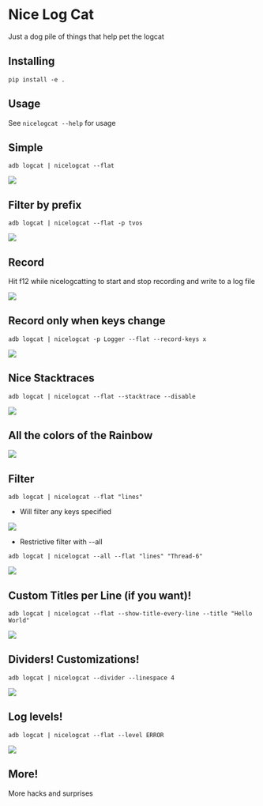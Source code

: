 # Nice Log Cat

Just a dog pile of things that help pet the logcat

## Installing

```
pip install -e .
```

## Usage


See `nicelogcat --help` for usage

## Simple

```
adb logcat | nicelogcat --flat
```

<img src="screenshots/1.png"/>

## Filter by prefix

```
adb logcat | nicelogcat --flat -p tvos
```


<img src="screenshots/2.png"/>

## Record

Hit f12 while nicelogcatting to start and stop recording and write to a log file


<img src="screenshots/3.png"/>

## Record only when keys change

```
adb logcat | nicelogcat -p Logger --flat --record-keys x
```
<img src="screenshots/4.png"/>

## Nice Stacktraces

```
adb logcat | nicelogcat --flat --stacktrace --disable
```

<img src="screenshots/5.png"/>

## All the colors of the Rainbow

<img src="screenshots/6.png"/>

## Filter

```
adb logcat | nicelogcat --flat "lines"
```

- Will filter any keys specified

<img src="screenshots/7.png"/>

- Restrictive filter with --all

```
adb logcat | nicelogcat --all --flat "lines" "Thread-6"
```

<img src="screenshots/8.png"/>


## Custom Titles per Line (if you want)!

```
adb logcat | nicelogcat --flat --show-title-every-line --title "Hello World"
```

<img src="screenshots/9.png"/>

## Dividers! Customizations!

```
adb logcat | nicelogcat --divider --linespace 4
```

<img src="screenshots/10.png"/>

## Log levels!

```
adb logcat | nicelogcat --flat --level ERROR
```

<img src="screenshots/11.png"/>

## More!

More hacks and surprises